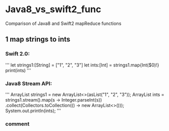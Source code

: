 # Java8_vs_swift2_func
Comparison of Java8 and Swift2 mapReduce functions

## 1 map strings to ints

### Swift 2.0:
'''
let strings1:[String] = ["1", "2", "3"]
let ints:[Int] = strings1.map{Int($0)!}
print(ints)
'''

### Java8 Stream API:
'''
ArrayList<String> strings1 = new ArrayList<>(asList("1", "2", "3"));
ArrayList<Integer> ints = strings1.stream().map(s -> Integer.parseInt(s))
        .collect(Collectors.toCollection(() -> new ArrayList<>()));
System.out.println(ints);
'''

### comment

